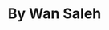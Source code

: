 ---
id: wansaleh
title: By Wan Saleh
url: https://by.wansaleh.com
thumbnail: https://res.cloudinary.com/wansaleh/image/upload/c_scale,w_600/f_auto/site-v4/projects/wansaleh-v4-4.png
tags:
- Personal
publishedAt: 2021-12-20T00:00:00.000Z
stack:
- React
- Next.js
description: By Wan Saleh is my personal and official web site.
---